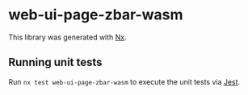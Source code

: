 # web-ui-page-zbar-wasm

This library was generated with [Nx](https://nx.dev).

## Running unit tests

Run `nx test web-ui-page-zbar-wasm` to execute the unit tests via [Jest](https://jestjs.io).
